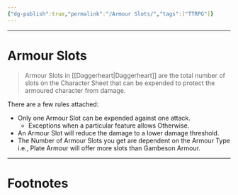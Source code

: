 ```yaml
---
{"dg-publish":true,"permalink":"/Armour Slots/","tags":["TTRPG"]}
---
```



---
# Armour Slots
> Armour Slots in [[Daggerheart\|Daggerheart]] are the total number of slots on the Character Sheet that can be expended to protect the armoured character from damage.

There are a few rules attached:
- Only one Armour Slot can be expended against one attack.
	- Exceptions when a particular feature allows Otherwise.
- An Armour Slot will reduce the damage to a lower damage threshold.
- The Number of Armour Slots you get are dependent on the Armour Type i.e., Plate Armour will offer more slots than Gambeson Armour. 


---
# Footnotes